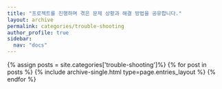 ```yaml
---
title: "프로젝트를 진행하며 겪은 문제 상황과 해결 방법을 공유합니다."
layout: archive
permalink: categories/trouble-shooting
author_profile: true
sidebar:
  nav: "docs"
---
```


{% assign posts = site.categories['trouble-shooting']%}
{% for post in posts %}
{% include archive-single.html type=page.entries_layout %}
{% endfor %}
